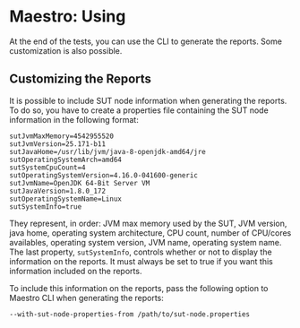Maestro: Using
============

At the end of the tests, you can use the CLI to generate the reports. Some customization is also possible.

Customizing the Reports
----

It is possible to include SUT node information when generating the reports. To do so, you have to create a properties
file containing the SUT node information in the following format:

```
sutJvmMaxMemory=4542955520
sutJvmVersion=25.171-b11
sutJavaHome=/usr/lib/jvm/java-8-openjdk-amd64/jre
sutOperatingSystemArch=amd64
sutSystemCpuCount=4
sutOperatingSystemVersion=4.16.0-041600-generic
sutJvmName=OpenJDK 64-Bit Server VM
sutJavaVersion=1.8.0_172
sutOperatingSystemName=Linux
sutSystemInfo=true
```

They represent, in order: JVM max memory used by the SUT, JVM version, java home, operating system architecture, CPU 
count, number of CPU/cores availables, operating system version, JVM name, operating system name. 
The last property, ```sutSystemInfo```, controls whether or not to display the information on the reports. It must 
always be set to true if you want this information included on the reports. 

To include this information on the reports, pass the following option to Maestro CLI when generating the reports: 

`--with-sut-node-properties-from /path/to/sut-node.properties` 
